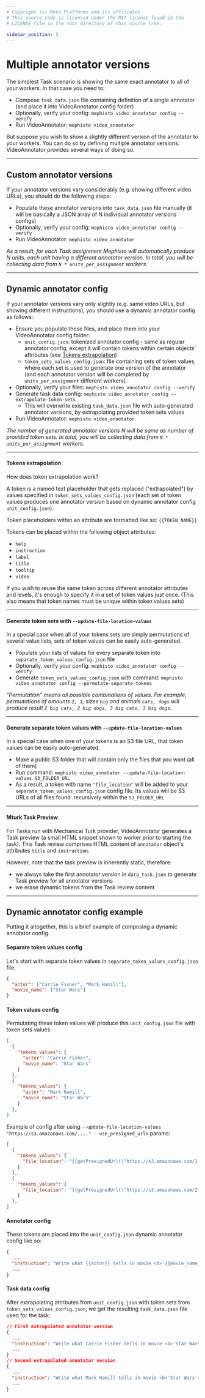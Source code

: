 ```yaml
---
# Copyright (c) Meta Platforms and its affiliates.
# This source code is licensed under the MIT license found in the
# LICENSE file in the root directory of this source tree.

sidebar_position: 2
---
```


# Multiple annotator versions

The simplest Task scenario is showing the same exact annotator to all of your workers. In that case you need to:

- Compose `task_data.json` file containing definition of a single annotator (and place it into VideoAnnotator config folder)
- Optionally, verify your config: `mephisto video_annotator config --verify`
- Run VideoAnnotator: `mephisto video_annotator`

But suppose you wish to show a slightly different version of the annotator to your workers. You can do so by defining multiple annotator versions. VideoAnnotator provides several ways of doing so.

---

## Custom annotator versions

If your annotator versions vary considerably (e.g. showing different video URLs), you should do the following steps:

- Populate these annotator versions into `task_data.json` file manually (it will be basically a JSON array of N individual annotator versions configs)
- Optionally, verify your config: `mephisto video_annotator config --verify`
- Run VideoAnnotator: `mephisto video_annotator`

_As a result, for each Task assignment Mephisto will automatically produce N units, each unit having a different annotator version. In total, you will be collecting data from `N * units_per_assignment` workers._

---

## Dynamic annotator config

If your annotator versions vary only slightly (e.g. same video URLs, but showing different instructions), you should use a dynamic annotator config as follows:

- Ensure you populate these files, and place them into your VideoAnnotator config folder:
    - `unit_config.json`: tokenized annotator config - same as regular annotator config, except it will contain tokens within certain objects' attributes (see [Tokens extrapolation](#tokens-extrapolation))
    - `token_sets_values_config.json`: file containing sets of token values, where each set is used to generate one version of the annotator (and each annotator version will be completed by `units_per_assignment` different workers).
- Optionally, verify your files: `mephisto video_annotator config --verify`
- Generate task data config: `mephisto video_annotator config --extrapolate-token-sets`
    - This will overwrite existing `task_data.json` file with auto-generated annotator versions, by extrapolating provided token sets values
- Run VideoAnnotator: `mephisto video_annotator`

_The number of generated annotator versions N will be same as number of provided token sets. In total, you will be collecting data from `N * units_per_assignment` workers._

---

#### Tokens extrapolation

How does token extrapolation work?

A token is a named text placeholder that gets replaced ("extrapolated") by values specified in `token_sets_values_config.json` (each set of token values produces one annotator version based on dynamic annotator config `unit_config.json`).

Token placeholders within an attribute are formatted like so: `{{TOKEN_NAME}}`

Tokens can be placed within the following object attributes:

- `help`
- `instruction`
- `label`
- `title`
- `tooltip`
- `video`

If you wish to reuse the same token across different annotator attributes and levels, it's enough to specify it in a set of token values just once. (This also means that token names must be unique within token values sets)


---

#### Generate token sets with `--update-file-location-values`

In a special case when all of your tokens sets are simply permutations of several value lists, sets of token values can be easily auto-generated.

- Populate your lists of values for every separate token into `separate_token_values_config.json` file
- Optionally, verify your config: `mephisto video_annotator config --verify`
- Generate `token_sets_values_config.json` with command: `mephisto video_annotator config --permutate-separate-tokens`

_"Permutation" means all possible combinations of values. For example, permutations of amounts `2, 3`, sizes `big` and animals `cats, dogs` will produce result `2 big cats, 2 big dogs, 3 big cats, 3 big dogs`._

---

#### Generate separate token values with `--update-file-location-values`

In a special case when one of your tokens is an S3 file URL, that token values can be easily auto-generated.

- Make a public S3 folder that will contain only the files that you want (all of them)
- Run command: `mephisto video_annotator --update-file-location-values S3_FOLDER_URL`
- As a result, a token with name `"file_location"` will be added to your `separate_token_values_config.json` config file. Its values will be S3 URLs of all files found .recursively within the `S3_FOLDER_URL`

---

#### Mturk Task Preview

For Tasks run with Mechanical Turk provider, VideoAnnotator generates a Task preview (a small HTML snippet shown to worker prior to starting the task). This Task review comprises HTML content of `annotator` object's attributes `title` and `instruction`.

However, note that the task preview is inherently static, therefore:
- we always take the first annotator version in `data_task.json` to generate Task preview for all annotator versions
- we erase dynamic tokens from the Task review content

---

## Dynamic annotator config example

Putting it altogether, this is a brief example of composing a dynamic annotator config.

#### Separate token values config

Let's start with separate token values in `separate_token_values_config.json` file:

```json
{
  "actor": ["Carrie Fisher", "Mark Hamill"],
  "movie_name": ["Star Wars"]
}
```

#### Token values config

Permutating these token values will produce this `unit_config.json` file with token sets values:

```json
[
  {
    "tokens_values": {
      "actor": "Carrie Fisher",
      "movie_name": "Star Wars"
    }
  },
  {
    "tokens_values": {
      "actor": "Mark Hamill",
      "movie_name": "Star Wars"
    }
  },
]
```

Example of config after using `--update-file-location-values "https://s3.amazonaws.com/...." --use_presigned_urls` params:
```json
[
  {
    "tokens_values": {
      "file_location": "{{getPresignedUrl(\"https://s3.amazonaws.com/1.jpg\")}}"
    }
  },
  {
    "tokens_values": {
      "file_location": "{{getPresignedUrl(\"https://s3.amazonaws.com/2.jpg\")}}"
    }
  },
]
```

#### Annotator config

These tokens are placed into the `unit_config.json` dynamic annotator config like so:

```json
{
  ...
  "instruction": "Write what {{actor}} tells in movie <b>'{{movie_name}}'</b>",
  ...
}
```

#### Task data config

After extrapolating attributes from `unit_config.json` with token sets from `token_sets_values_config.json`, we get the resulting `task_data.json` file used for the task:

```json
// First extrapolated annotator version
{
  ...
  "instruction": "Write what Carrie Fisher tells in movie <b>'Star Wars'</b>",
  ...
}
// Second extrapolated annotator version
{
  ...
  "instruction": "Write what Mark Hamill tells in movie <b>'Star Wars'</b>",
  ...
}
```
